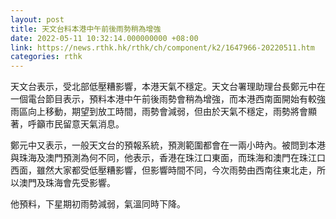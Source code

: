 ```yaml
---
layout: post
title: 天文台料本港中午前後雨勢稍為增強
date: 2022-05-11 10:32:14.000000000 +08:00
link: https://news.rthk.hk/rthk/ch/component/k2/1647966-20220511.htm
categories: rthk
---
```


天文台表示，受北部低壓糟影響，本港天氣不穩定。天文台署理助理台長鄭元中在一個電台節目表示，預料本港中午前後雨勢會稍為增強，而本港西南面開始有較強雨區向上移動，期望到放工時間，雨勢會減弱，但由於天氣不穩定，雨勢將會顯著，呼籲巿民留意天氣消息。

鄭元中又表示，一般天文台的預報系統，預測範圍都會在一兩小時內。被問到本港與珠海及澳門預測為何不同，他表示，香港在珠江口東面，而珠海和澳門在珠江口西面，雖然大家都受低壓糟影響，但影響時間不同，今次雨勢由西南往東北走，所以澳門及珠海會先受影響。

他預料，下星期初雨勢減弱，氣溫同時下降。

